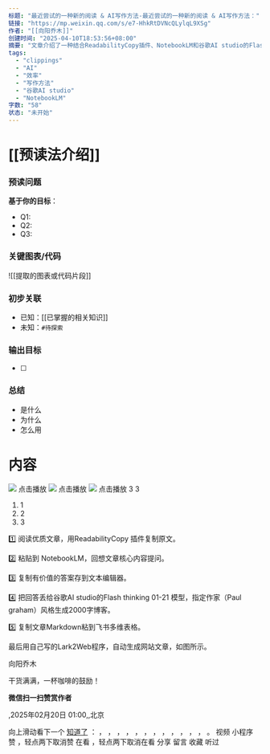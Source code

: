 ```yaml
---
标题: "最近尝试的一种新的阅读 & AI写作方法-最近尝试的一种新的阅读 & AI写作方法："
链接: "https://mp.weixin.qq.com/s/e7-HhkRtDVNcQLylqL9XSg"
作者: "[[向阳乔木]]"
创建时间: "2025-04-10T18:53:56+08:00"
摘要: "文章介绍了一种结合ReadabilityCopy插件、NotebookLM和谷歌AI studio的Flash thinking模型的新型阅读与AI写作流程。"
tags:
  - "clippings"
  - "AI"
  - "效率"
  - "写作方法"
  - "谷歌AI studio"
  - "NotebookLM"
字数: "58"
状态: "未开始"
---
```

# [[预读法介绍]]
### 预读问题  
**基于你的目标**：
- Q1: 
- Q2: 
- Q3:   

### 关键图表/代码  
![[提取的图表或代码片段]]
### 初步关联  
- 已知：[[已掌握的相关知识]]  
- 未知：`#待探索`  

### 输出目标
- [ ] 

### 总结
- 是什么
- 为什么
- 怎么用

# 内容
![](https://mmbiz.qpic.cn/mmbiz_jpg/jibL99tg2bCUXd2vjsQL0VLI6xsEZwCSAq09cib3pmG33vnIczWicyIR47RuibtvvZtJCSibE8aJW9TBNlhNef3QvqQ/640?wxfrom=12&tp=wxpic&usePicPrefetch=1&wx_fmt=jpeg) 点击播放 ![](https://mmbiz.qpic.cn/mmbiz_jpg/jibL99tg2bCUXd2vjsQL0VLI6xsEZwCSA3RJhSpGgKW7ic6SoMCmLMxPFhUWicr9uEpq2YwMhiaaIt8hpeYk58l4XA/640?wxfrom=12&tp=wxpic&wx_fmt=jpeg) 点击播放 ![](https://mmbiz.qpic.cn/mmbiz_jpg/jibL99tg2bCUXd2vjsQL0VLI6xsEZwCSAZkGlAI2ias3chNSoeicpS1fm82WSWHicqPmLTA8oLW4Ert4HlJRmqUnTA/640?wxfrom=12&tp=wxpic&wx_fmt=jpeg) 点击播放 3 3

1. 1
2. 2
3. 3

1️⃣ 阅读优质文章，用ReadabilityCopy 插件复制原文。  
  
2️⃣ 粘贴到 NotebookLM，回想文章核心内容提问。  
  
3️⃣ 复制有价值的答案存到文本编辑器。  
  
4️⃣ 把回答丢给谷歌AI studio的Flash thinking 01-21 模型，指定作家（Paul graham）风格生成2000字博客。  
  
5️⃣ 复制文章Markdown粘到飞书多维表格。  
  
最后用自己写的Lark2Web程序，自动生成网站文章，如图所示。

向阳乔木

干货满满，一杯咖啡的鼓励！

 **微信扫一扫赞赏作者**

,2025年02月20日 01:00,,北京

向上滑动看下一个 [知道了](https://mp.weixin.qq.com/s/) ： ， ， ， ， ， ， ， ， ， ， ， ， 。 视频 小程序 赞 ，轻点两下取消赞 在看 ，轻点两下取消在看 分享 留言 收藏 听过